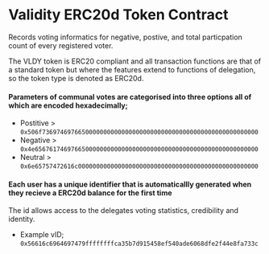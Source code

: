 # Validity ERC20d Token Contract
Records voting informatics for negative, postive, and total particpation count of every registered voter. 

The VLDY token is ERC20 compliant and all transaction functions are that of a standard token but where the features extend to functions of delegation, so the token type is denoted as ERC20d. 

#### Parameters of communal votes are categorised into three options all of which are encoded hexadecimally;

* Postitive > `0x506f736974697665000000000000000000000000000000000000000000000000`
* Negative > `0x4e65676174697665000000000000000000000000000000000000000000000000`
* Neutral > `0x6e65757472616c00000000000000000000000000000000000000000000000000`

#### Each user has a unique identifier that is automaticallly generated when they recieve a ERC20d balance for the first time
The id allows access to the delegates voting statistics, credibility and identity. 

* Example vID; `0x56616c6964697479ffffffffca35b7d915458ef540ade6068dfe2f44e8fa733c`
